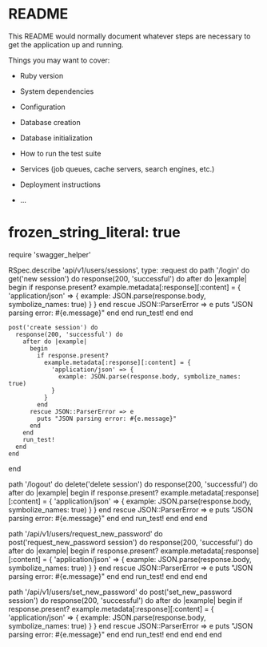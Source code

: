 # README

This README would normally document whatever steps are necessary to get the
application up and running.

Things you may want to cover:

* Ruby version

* System dependencies

* Configuration

* Database creation

* Database initialization

* How to run the test suite

* Services (job queues, cache servers, search engines, etc.)

* Deployment instructions

* ...


# frozen_string_literal: true

require 'swagger_helper'

RSpec.describe 'api/v1/users/sessions', type: :request do
  path '/login' do
    get('new session') do
      response(200, 'successful') do
        after do |example|
          begin
            if response.present?
              example.metadata[:response][:content] = {
                'application/json' => {
                  example: JSON.parse(response.body, symbolize_names: true)
                }
              }
            end
          rescue JSON::ParserError => e
            puts "JSON parsing error: #{e.message}"
          end
        end
        run_test!
      end
    end

    post('create session') do
      response(200, 'successful') do
        after do |example|
          begin
            if response.present?
              example.metadata[:response][:content] = {
                'application/json' => {
                  example: JSON.parse(response.body, symbolize_names: true)
                }
              }
            end
          rescue JSON::ParserError => e
            puts "JSON parsing error: #{e.message}"
          end
        end
        run_test!
      end
    end
  end

  path '/logout' do
    delete('delete session') do
      response(200, 'successful') do
        after do |example|
          begin
            if response.present?
              example.metadata[:response][:content] = {
                'application/json' => {
                  example: JSON.parse(response.body, symbolize_names: true)
                }
              }
            end
          rescue JSON::ParserError => e
            puts "JSON parsing error: #{e.message}"
          end
        end
        run_test!
      end
    end
  end

  path '/api/v1/users/request_new_password' do
    post('request_new_password session') do
      response(200, 'successful') do
        after do |example|
          begin
            if response.present?
              example.metadata[:response][:content] = {
                'application/json' => {
                  example: JSON.parse(response.body, symbolize_names: true)
                }
              }
            end
          rescue JSON::ParserError => e
            puts "JSON parsing error: #{e.message}"
          end
        end
        run_test!
      end
    end
  end

  path '/api/v1/users/set_new_password' do
    post('set_new_password session') do
      response(200, 'successful') do
        after do |example|
          begin
            if response.present?
              example.metadata[:response][:content] = {
                'application/json' => {
                  example: JSON.parse(response.body, symbolize_names: true)
                }
              }
            end
          rescue JSON::ParserError => e
            puts "JSON parsing error: #{e.message}"
          end
        end
        run_test!
      end
    end
  end
end
